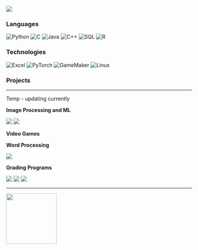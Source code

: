 
![](https://media.giphy.com/media/n9UalOPoRHGCJd7bFl/giphy.gif)

### Languages

![Python](https://img.shields.io/badge/-Python-000?&logo=Python)
![C](https://img.shields.io/badge/-C-000?&logo=C)
![Java](https://img.shields.io/badge/-Java-000?&logo=Java&logoColor=007396)
![C++](https://img.shields.io/badge/-C++-000?&logo=c%2b%2b&logoColor=00599C)
![SQL](https://img.shields.io/badge/-SQL-000?&logo=MySQL)
![R](https://img.shields.io/badge/-R-000?&logo=R)

### Technologies

![Excel](https://img.shields.io/badge/-Excel-000?&logo=Excel)
![PyTorch](https://img.shields.io/badge/-PyTorch-000?&logo=PyTorch)
![GameMaker](https://img.shields.io/badge/-GameMaker-000?&logo=GameMaker)
![Linux](https://img.shields.io/badge/-Linux-000?&logo=Linux)

### Projects

----------------------------------------------------------------

Temp - updating currently

**Image Processing and ML**

[![](https://img.shields.io/badge/-0️⃣%20Image%20Classification%20Binary-000)](https://github.com/Peter-Olson/image-classification-ML-SSVM)
[![](https://img.shields.io/badge/-1️⃣%20Image%20Classification%20Multiclass-000)](https://github.com/Peter-Olson/image-classification-ML-SSVM-multiclass)

**Video Games**



**Word Processing**

[![](https://img.shields.io/badge/-🔀%20AWD%20Cipher-000)](https://github.com/Peter-Olson/awd-cipher)

**Grading Programs**

[![](https://img.shields.io/badge/-✔%20Java%20Checker-000)](https://github.com/Peter-Olson/java-unit-tester)
[![](https://img.shields.io/badge/-☑%20Python%20Checker-000)](https://github.com/Peter-Olson/python-unit-tester)
[![](https://img.shields.io/badge/-🔢%20Grader%20Math-000)](https://github.com/Peter-Olson/grader_math)

----------------------------------------------------------------------

<!--- <a href="https://www.adamalston.com/"> --><img height="137px" src="https://github-readme-stats.vercel.app/api/top-langs/?username=Peter-Olson&hide=html&hide_title=true&hide_border=true&layout=compact&langs_count=6&exclude_repo=comp426,Redventures-Movie-Quotes&text_color=000&icon_color=fff&bg_color=0,52fa5a,4dfcff,c64dff&theme=graywhite" /> <!--- </a> -->
